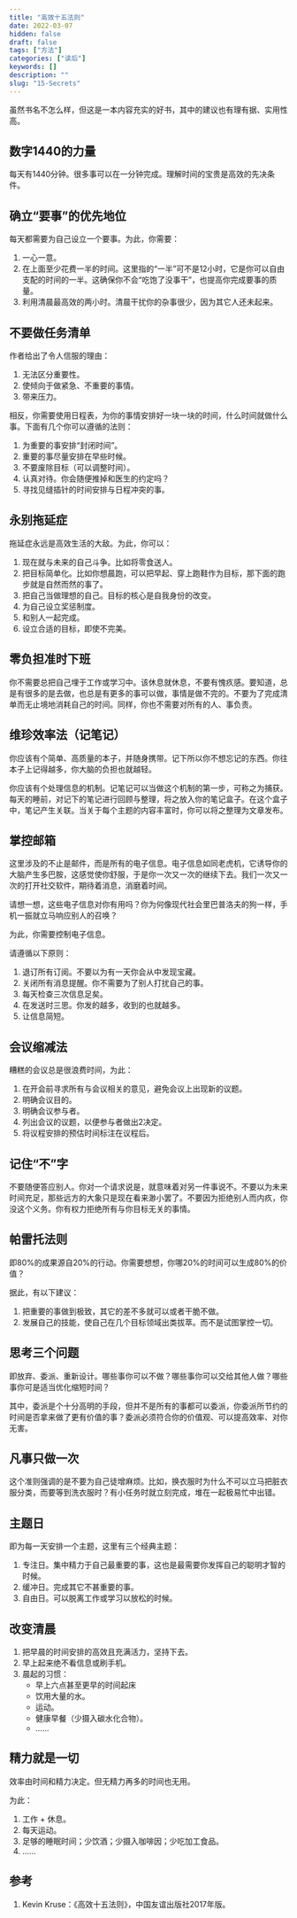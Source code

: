 ```yaml
---
title: "高效十五法则"
date: 2022-03-07
hidden: false
draft: false
tags: ["方法"]
categories: ["读后"]
keywords: []
description: ""
slug: "15-Secrets"
---
```


虽然书名不怎么样，但这是一本内容充实的好书，其中的建议也有理有据、实用性高。

## 数字1440的力量

每天有1440分钟。很多事可以在一分钟完成。理解时间的宝贵是高效的先决条件。

## 确立“要事”的优先地位

每天都需要为自己设立一个要事。为此，你需要：

1.  一心一意。
2.  在上面至少花费一半的时间。这里指的“一半”可不是12小时，它是你可以自由支配的时间的一半。这确保你不会“吃饱了没事干”，也提高你完成要事的质量。
3.  利用清晨最高效的两小时。清晨干扰你的杂事很少，因为其它人还未起来。

## 不要做任务清单

作者给出了令人信服的理由：

1.  无法区分重要性。
2.  使倾向于做紧急、不重要的事情。
3.  带来压力。

相反，你需要使用日程表，为你的事情安排好一块一块的时间，什么时间就做什么事。下面有几个你可以遵循的法则：

1.  为重要的事安排“封闭时间”。
2.  重要的事尽量安排在早些时候。
3.  不要废除目标（可以调整时间）。
4.  认真对待。你会随便推掉和医生的约定吗？
5.  寻找见缝插针的时间安排与日程冲突的事。

## 永别拖延症

拖延症永远是高效生活的大敌。为此，你可以：

1.  现在就与未来的自己斗争。比如将零食送人。
2.  把目标简单化。比如你想晨跑，可以把早起、穿上跑鞋作为目标，那下面的跑步就是自然而然的事了。
3.  把自己当做理想的自己。目标的核心是自我身份的改变。
4.  为自己设立奖惩制度。
5.  和别人一起完成。
6.  设立合适的目标，即使不完美。

## 零负担准时下班

你不需要总把自己埋于工作或学习中。该休息就休息，不要有愧疚感。要知道，总是有很多的是去做，也总是有更多的事可以做，事情是做不完的。不要为了完成清单而无止境地消耗自己的时间。同样，你也不需要对所有的人、事负责。

## 维珍效率法（记笔记）

你应该有个简单、高质量的本子，并随身携带。记下所以你不想忘记的东西。你往本子上记得越多，你大脑的负担也就越轻。

你应该有个处理信息的机制。记笔记可以当做这个机制的第一步，可称之为捕获。每天的睡前，对记下的笔记进行回顾与整理，将之放入你的笔记盒子。在这个盒子中，笔记产生关联。当关于每个主题的内容丰富时，你可以将之整理为文章发布。


## 掌控邮箱

这里涉及的不止是邮件，而是所有的电子信息。电子信息如同老虎机，它诱导你的大脑产生多巴胺，这感觉使你舒服，于是你一次又一次的继续下去。我们一次又一次的打开社交软件，期待着消息，消磨着时间。

请想一想，这些电子信息对你有用吗？你为何像现代社会里巴普洛夫的狗一样，手机一振就立马响应别人的召唤？

为此，你需要控制电子信息。

请遵循以下原则：

1.  退订所有订阅。不要以为有一天你会从中发现宝藏。
2.  关闭所有消息提醒。你不需要为了别人打扰自己的事。
3.  每天检查三次信息足矣。
4.  在发送时三思。你发的越多，收到的也就越多。
5.  让信息简短。

## 会议缩减法

糟糕的会议总是很浪费时间，为此：

1.  在开会前寻求所有与会议相关的意见，避免会议上出现新的议题。
2.  明确会议目的。
3.  明确会议参与者。
4.  列出会议的议题，以便参与者做出2决定。
5.  将议程安排的预估时间标注在议程后。

## 记住“不”字

不要随便答应别人。你对一个请求说是，就意味着对另一件事说不。不要以为未来时间充足，那些远方的大象只是现在看来渺小罢了。不要因为拒绝别人而内疚，你没这个义务。你有权力拒绝所有与你目标无关的事情。

## 帕雷托法则

即80%的成果源自20%的行动。你需要想想，你哪20%的时间可以生成80%的价值？

据此，有以下建议：

1.  把重要的事做到极致，其它的差不多就可以或者干脆不做。
2.  发展自己的技能，使自己在几个目标领域出类拔萃。而不是试图掌控一切。

## 思考三个问题

即放弃、委派、重新设计。哪些事你可以不做？哪些事你可以交给其他人做？哪些事你可是适当优化缩短时间？

其中，委派是个十分高明的手段，但并不是所有的事都可以委派，你委派所节约的时间是否拿来做了更有价值的事？委派必须符合你的价值观、可以提高效率、对你无害。

## 凡事只做一次

这个准则强调的是不要为自己徒增麻烦。比如，换衣服时为什么不可以立马把脏衣服分类，而要等到洗衣服时？有小任务时就立刻完成，堆在一起极易忙中出错。

## 主题日

即为每一天安排一个主题，这里有三个经典主题：

1.  专注日。集中精力于自己最重要的事，这也是最需要你发挥自己的聪明才智的时候。
2.  缓冲日。完成其它不甚重要的事。
3.  自由日。可以脱离工作或学习以放松的时候。

## 改变清晨

1.  把早晨的时间安排的高效且充满活力，坚持下去。
2.  早上起来绝不看信息或刷手机。
3.  晨起的习惯：
    -   早上六点甚至更早的时间起床
    -   饮用大量的水。
    -   运动。
    -   健康早餐（少摄入碳水化合物）。
    -   ……

## 精力就是一切

效率由时间和精力决定。但无精力再多的时间也无用。

为此：

1.  工作 + 休息。
2.  每天运动。
3.  足够的睡眠时间；少饮酒；少摄入咖啡因；少吃加工食品。
4.  ……

## 参考

1.  Kevin Kruse：《高效十五法则》，中国友谊出版社2017年版。